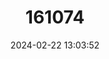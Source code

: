 ---
title: "161074"
category: "Baliochila singularis"
draft: false
date: 2024-02-22 13:03:52
languages:
  English: ["Lannin’s Buff"]
---